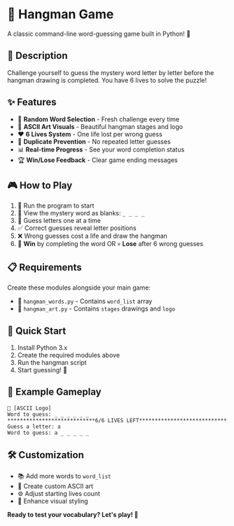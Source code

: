 # 🎯 Hangman Game

A classic command-line word-guessing game built in Python! 🐍

## 📖 Description

Challenge yourself to guess the mystery word letter by letter before the hangman drawing is completed. You have 6 lives to solve the puzzle! 

## ✨ Features

- 🎲 **Random Word Selection** - Fresh challenge every time
- 🎨 **ASCII Art Visuals** - Beautiful hangman stages and logo
- ❤️ **6 Lives System** - One life lost per wrong guess
- 🚫 **Duplicate Prevention** - No repeated letter guesses
- 📊 **Real-time Progress** - See your word completion status
- 🏆 **Win/Lose Feedback** - Clear game ending messages

## 🎮 How to Play

1. 🚀 Run the program to start
2. 👀 View the mystery word as blanks: `_ _ _ _`
3. 💭 Guess letters one at a time
4. ✅ Correct guesses reveal letter positions
5. ❌ Wrong guesses cost a life and draw the hangman
6. 🎉 **Win** by completing the word OR 💀 **Lose** after 6 wrong guesses

## 📋 Requirements

Create these modules alongside your main game:
- 📝 `hangman_words.py` - Contains `word_list` array
- 🎨 `hangman_art.py` - Contains `stages` drawings and `logo`

## 🚀 Quick Start

1. Install Python 3.x
2. Create the required modules above
3. Run the hangman script
4. Start guessing! 🤔

## 📱 Example Gameplay

```
🎯 [ASCII Logo]
Word to guess: _ _ _ _ _ _
****************************6/6 LIVES LEFT****************************
Guess a letter: a
Word to guess: a _ _ _ _ _
```

## 🛠️ Customization

- 📚 Add more words to `word_list`
- 🎨 Create custom ASCII art
- ⚙️ Adjust starting lives count
- 💫 Enhance visual styling

**Ready to test your vocabulary? Let's play! 🎊**